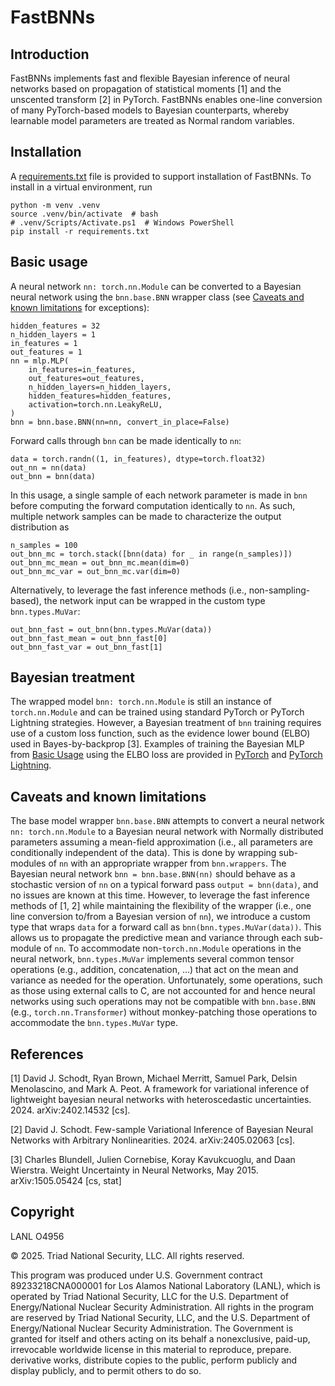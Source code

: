 # FastBNNs

## Introduction
FastBNNs implements fast and flexible Bayesian inference of neural networks based on propagation of statistical moments [1] and the unscented transform [2] in PyTorch.
FastBNNs enables one-line conversion of many PyTorch-based models to Bayesian counterparts, whereby learnable model parameters are treated as Normal random variables.

## Installation
A [requirements.txt](requirements.txt) file is provided to support installation of FastBNNs.
To install in a virtual environment, run

```
python -m venv .venv
source .venv/bin/activate  # bash
# .venv/Scripts/Activate.ps1  # Windows PowerShell
pip install -r requirements.txt
```

## Basic usage
A neural network `nn: torch.nn.Module` can be converted to a Bayesian neural network using the
`bnn.base.BNN` wrapper class (see [Caveats and known limitations](#caveats-and-known-limitations) for exceptions):

```
hidden_features = 32
n_hidden_layers = 1
in_features = 1
out_features = 1
nn = mlp.MLP(
    in_features=in_features,
    out_features=out_features,
    n_hidden_layers=n_hidden_layers,
    hidden_features=hidden_features,
    activation=torch.nn.LeakyReLU,
)
bnn = bnn.base.BNN(nn=nn, convert_in_place=False)
```

Forward calls through `bnn` can be made identically to `nn`:

```
data = torch.randn((1, in_features), dtype=torch.float32)
out_nn = nn(data)
out_bnn = bnn(data)
```

In this usage, a single sample of each network parameter is made in `bnn` before computing the forward computation identically to `nn`.
As such, multiple network samples can be made to characterize the output distribution as

```
n_samples = 100
out_bnn_mc = torch.stack([bnn(data) for _ in range(n_samples)])
out_bnn_mc_mean = out_bnn_mc.mean(dim=0)
out_bnn_mc_var = out_bnn_mc.var(dim=0)
```

Alternatively, to leverage the fast inference methods (i.e., non-sampling-based), the network input can be wrapped in the custom type `bnn.types.MuVar`:

```
out_bnn_fast = out_bnn(bnn.types.MuVar(data))
out_bnn_fast_mean = out_bnn_fast[0]
out_bnn_fast_var = out_bnn_fast[1]
```


## Bayesian treatment
The wrapped model `bnn: torch.nn.Module` is still an instance of `torch.nn.Module` and can be trained using standard PyTorch or PyTorch Lightning strategies.
However, a Bayesian treatment of `bnn` training requires use of a custom loss function, such as the evidence lower bound (ELBO) used in Bayes-by-backprop [3].
Examples of training the Bayesian MLP from [Basic Usage](#basic-usage) using the ELBO loss are provided in [PyTorch](examples/mlp.py) and [PyTorch Lightning](examples/mlp_lightning.py).

## Caveats and known limitations
The base model wrapper `bnn.base.BNN` attempts to convert a neural network `nn: torch.nn.Module` to a Bayesian neural network with Normally distributed parameters assuming a mean-field approximation (i.e., all parameters are conditionally independent of the data).
This is done by wrapping sub-modules of `nn` with an appropriate wrapper from `bnn.wrappers`.
The Bayesian neural network `bnn = bnn.base.BNN(nn)` should behave as a stochastic version of `nn` on a typical forward pass `output = bnn(data)`, and no issues are known at this time.
However, to leverage the fast inference methods of [1, 2] while maintaining the flexibility of the wrapper (i.e., one line conversion to/from a Bayesian version of `nn`), we introduce a custom type that wraps `data` for a forward call as `bnn(bnn.types.MuVar(data))`.
This allows us to propagate the predictive mean and variance through each sub-module of `nn`.
To accommodate non-`torch.nn.Module` operations in the neural network, `bnn.types.MuVar` implements several common tensor operations (e.g., addition, concatenation, ...) that act on the mean and variance as needed for the operation.
Unfortunately, some operations, such as those using external calls to C, are not accounted for and hence neural networks using such operations may not be compatible with `bnn.base.BNN` (e.g., `torch.nn.Transformer`) without monkey-patching those operations to accommodate the `bnn.types.MuVar` type.

## References
[1] David J. Schodt, Ryan Brown, Michael Merritt, Samuel Park, Delsin Menolascino, and Mark A.
Peot. A framework for variational inference of lightweight bayesian neural networks with
heteroscedastic uncertainties. 2024. arXiv:2402.14532 [cs].

[2] David J. Schodt. Few-sample Variational Inference of Bayesian Neural Networks with Arbitrary Nonlinearities. 2024. arXiv:2405.02063 [cs].

[3] Charles Blundell, Julien Cornebise, Koray Kavukcuoglu, and Daan Wierstra. Weight Uncertainty
in Neural Networks, May 2015. arXiv:1505.05424 [cs, stat]

## Copyright

LANL O4956

&copy; 2025. Triad National Security, LLC. All rights reserved.

This program was produced under U.S. Government contract 89233218CNA000001 for Los Alamos National Laboratory (LANL), which is operated by Triad National Security, LLC for the U.S. Department of Energy/National Nuclear Security Administration. All rights in the program are reserved by Triad National Security, LLC, and the U.S. Department of Energy/National Nuclear Security Administration. The Government is granted for itself and others acting on its behalf a nonexclusive, paid-up, irrevocable worldwide license in this material to reproduce, prepare. derivative works, distribute copies to the public, perform publicly and display publicly, and to permit others to do so.

